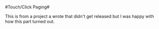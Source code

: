 #Touch/Click Paging#

This is from a project a wrote that didn't get released but I was happy with how this part turned out.

